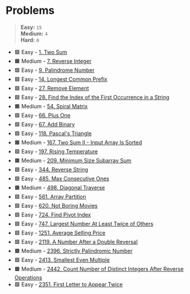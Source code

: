 # Problems


> **Easy:** `15` \
> **Medium:** `4` \
> **Hard:** `0` 


* 🟩 Easy - [1. Two Sum](<1. Two Sum.md>)
* 🟧 Medium - [7. Reverse Integer](<7. Reverse Integer.md>)
* 🟩 Easy - [9. Palindrome Number](<9. Palindrome Number.md>)
* 🟩 Easy - [14. Longest Common Prefix](<14. Longest Common Prefix.md>)
* 🟩 Easy - [27. Remove Element](<27. Remove Element.md>)
* 🟩 Easy - [28. Find the Index of the First Occurrence in a String](<28. Find the Index of the First Occurrence in a String.md>)
* 🟧 Medium - [54. Spiral Matrix](<54. Spiral Matrix.md>)
* 🟩 Easy - [66. Plus One](<66. Plus One.md>)
* 🟩 Easy - [67. Add Binary](<67. Add Binary.md>)
* 🟩 Easy - [118. Pascal's Triangle](<118. Pascal's Triangle.md>)
* 🟧 Medium - [167. Two Sum II - Input Array Is Sorted](<167. Two Sum II - Input Array Is Sorted.md>)
* 🟩 Easy - [197. Rising Temperature](<197. Rising Temperature.md>)
* 🟧 Medium - [209. Minimum Size Subarray Sum](<209. Minimum Size Subarray Sum.md>)
* 🟩 Easy - [344. Reverse String](<344. Reverse String.md>)
* 🟩 Easy - [485. Max Consecutive Ones](<485. Max Consecutive Ones.md>)
* 🟧 Medium - [498. Diagonal Traverse](<498. Diagonal Traverse.md>)
* 🟩 Easy - [561. Array Partition](<561. Array Partition.md>)
* 🟩 Easy - [620. Not Boring Movies](<620. Not Boring Movies.md>)
* 🟩 Easy - [724. Find Pivot Index](<724. Find Pivot Index.md>)
* 🟩 Easy - [747. Largest Number At Least Twice of Others](<747. Largest Number At Least Twice of Others.md>)
* 🟩 Easy - [1251. Average Selling Price](<1251. Average Selling Price.md>)
* 🟩 Easy - [2119. A Number After a Double Reversal](<2119. A Number After a Double Reversal.md>)
* 🟧 Medium - [2396. Strictly Palindromic Number](<2396. Strictly Palindromic Number.md>)
* 🟩 Easy - [2413. Smallest Even Multiple](<2413. Smallest Even Multiple.md>)
* 🟧 Medium - [2442. Count Number of Distinct Integers After Reverse Operations](<2442. Count Number of Distinct Integers After Reverse Operations.md>)
* 🟩 Easy - [2351. First Letter to Appear Twice](<2351. First Letter to Appear Twice.md>)
